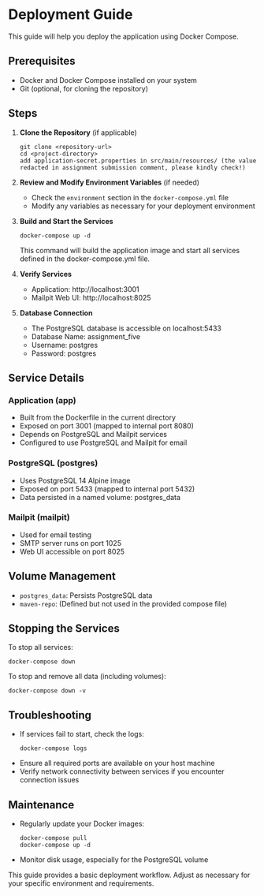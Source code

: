 # Deployment Guide

This guide will help you deploy the application using Docker Compose.

## Prerequisites

- Docker and Docker Compose installed on your system
- Git (optional, for cloning the repository)

## Steps

1. **Clone the Repository** (if applicable)
   ```
   git clone <repository-url>
   cd <project-directory>
   add application-secret.properties in src/main/resources/ (the value redacted in assignment submission comment, please kindly check!)
   ```

2. **Review and Modify Environment Variables** (if needed)
   - Check the `environment` section in the `docker-compose.yml` file
   - Modify any variables as necessary for your deployment environment

3. **Build and Start the Services**
   ```
   docker-compose up -d
   ```
   This command will build the application image and start all services defined in the docker-compose.yml file.

4. **Verify Services**
   - Application: http://localhost:3001
   - Mailpit Web UI: http://localhost:8025

5. **Database Connection**
   - The PostgreSQL database is accessible on localhost:5433
   - Database Name: assignment_five
   - Username: postgres
   - Password: postgres

## Service Details

### Application (app)
- Built from the Dockerfile in the current directory
- Exposed on port 3001 (mapped to internal port 8080)
- Depends on PostgreSQL and Mailpit services
- Configured to use PostgreSQL and Mailpit for email

### PostgreSQL (postgres)
- Uses PostgreSQL 14 Alpine image
- Exposed on port 5433 (mapped to internal port 5432)
- Data persisted in a named volume: postgres_data

### Mailpit (mailpit)
- Used for email testing
- SMTP server runs on port 1025
- Web UI accessible on port 8025

## Volume Management
- `postgres_data`: Persists PostgreSQL data
- `maven-repo`: (Defined but not used in the provided compose file)

## Stopping the Services
To stop all services:
```
docker-compose down
```

To stop and remove all data (including volumes):
```
docker-compose down -v
```

## Troubleshooting
- If services fail to start, check the logs:
  ```
  docker-compose logs
  ```
- Ensure all required ports are available on your host machine
- Verify network connectivity between services if you encounter connection issues

## Maintenance
- Regularly update your Docker images:
  ```
  docker-compose pull
  docker-compose up -d
  ```
- Monitor disk usage, especially for the PostgreSQL volume

This guide provides a basic deployment workflow. Adjust as necessary for your specific environment and requirements.
